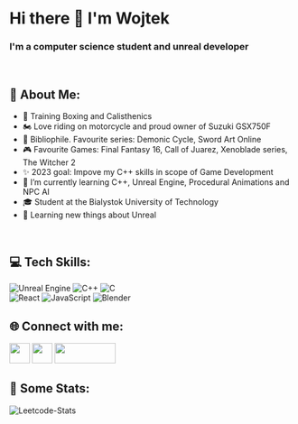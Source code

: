 # Hi there 👋 I'm Wojtek
### I'm a computer science student and unreal developer
<br>

## 📖 About Me:

* 🥊 Training Boxing and Calisthenics
* 🏍️ Love riding on motorcycle and proud owner of Suzuki GSX750F
* 📕 Bibliophile. Favourite series: Demonic Cycle, Sword Art Online
* 🎮 Favourite Games: Final Fantasy 16, Call of Juarez, Xenoblade series, The Witcher 2
* ✨ 2023 goal: Impove my C++ skills in scope of Game Development
* 📖 I’m currently learning C++, Unreal Engine, Procedural Animations and NPC AI
* 🎓 Student at the Bialystok University of Technology
* 🤯 Learning new things about Unreal

<br>

## 💻 Tech Skills:

![Unreal Engine](https://img.shields.io/badge/unrealengine-%23313131.svg?style=for-the-badge&logo=unrealengine&logoColor=white) ![C++](https://img.shields.io/badge/c++-%2300599C.svg?style=for-the-badge&logo=c%2B%2B&logoColor=white) ![C](https://img.shields.io/badge/c-%2300599C.svg?style=for-the-badge&logo=c&logoColor=white) <br>
![React](https://img.shields.io/badge/react-%2320232a.svg?style=for-the-badge&logo=react&logoColor=%2361DAFB) ![JavaScript](https://img.shields.io/badge/javascript-%23323330.svg?style=for-the-badge&logo=javascript&logoColor=%23F7DF1E) ![Blender](https://img.shields.io/badge/blender-%23F5792A.svg?style=for-the-badge&logo=blender&logoColor=white) 
 
## 🌐 Connect with me:

[<img style="width: 36px; height: 36px;" src ="https://help.apple.com/assets/63CF0773EF8ABA61CC409172/63CF077AEF8ABA61CC40917A/pl_PL/e4dbb8e240d50cf30bab73b272a3760b.png">](mailto:wojciechszoda@icloud.com)
[<img style="width: 36px; height: 36px;" src ="https://upload.wikimedia.org/wikipedia/commons/c/ca/LinkedIn_logo_initials.png">](https://www.linkedin.com/in/wojciech-szoda-0108811a9/)
[<img style="width: 108px; height: 36px;" src ="https://cdn.trustpilot.net/consumersite-businessunitimages/5efdf1c80c30d20001396c58/profile-description/logo_z_granatowym_fontem.png">](https://useme.com/pl/roles/contractor/wojciech-szoda,134947/#)


## 👀 Some Stats:

<picture>
  <source media="(prefers-color-scheme: dark)" srcset="https://leetcard.jacoblin.cool/WSzoda?theme=nord&border=0&radius=6">
  <img alt="Leetcode-Stats" src="https://leetcard.jacoblin.cool/WSzoda?theme=light&border=0&radius=6">
</picture>
<br>
